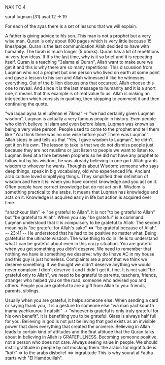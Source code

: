 NAK TO 4

surat luqman (31) ayat 12 -> 19

For each of the ayas there is a set of lessons that we will explain.

A father is giving advice to his son. This man is not a prophet but a very wise man. Quran is only about 600 pages which is very little because 15 lines/page. Quran is the last communication Allah decided to have with humanity. The torah is much longer (5 books). Quran has a lot of repetitions => very few ideas. If It's the last time, why is it so brief and it is repeating itself. Quran is a teaching "3alama el Quran", Allah want to make sure we get it and this is why there are so many repetitions.
This discussion from Luqman who not a prophet but one person who lived on earth at some point and gave a lesson to his son and Allah witnessed it like he witnesses everything. Out of the billion discussions that occurred, Allah choose this one to reveal. And since it is the last message to humanity and it is a short one, it means that this example is of real value to us.
Allah is making an interjection which consists in quoting, then stopping to comment it and then continuing the quote.

"wa laqad ayna ta el lu9man el 7ikma" -> "we had certainly given Luqman wisdom". Luqman is actually a very famous people in history. Even people who didn't believe in Islam and even before Islam, Luqman was known as being a very wise person. People used to come to the prophet and tell them like "You think there was no one wise before you? There was Luqman". Allah steps in and tells us that "Yes, I gave wisdom to Luqman", he didn't get it on his own. The lesson to take is that we do not dismiss people just because they are not muslims or just listen to people we want to listen to. Luqman lived at a time between prophets so he did not have any prophet to follow but by his wisdom, he was already believing in one god. Allah grants wisdom to whoever he wants. Thoughts about Wisdom: someone who says deep things, speak in big vocabulary, old who experienced life. Ancient arab culture loved simplifying things. They simplified their definition of wisdom and here it is: when you have correct knowledge and you act on it. Often people have correct knowledge but do not act on it. Wisdom is something practical to the arabs. It means that Luqman has knowledge and acts on it. Knowledge is acquired early in life but action is acquired over time.

"anachkour lilah" -> "be grateful to Allah". It is not "to be grateful to Allah" but "be grateful to Allah". When you say "be grateful" is a command. Luqman understood that it is compulsory to be grateful to Allah. The second meaning is "be grateful for Allah's sake" <=> "be grateful because of Allah". -- 23:41 -- He understood that he had to be positive no matter what. Being grateful is the ultimate wisdom. The wise thing to do in life is to understand what I can be grateful about even in this crazy situation. You are grateful when you get something you didn't deserve. We need to remember that nothing we have is something we deserve: why do I have AC in my house and this guy is just homeless. Complaints are a proof that we think we deserve something. If we thought we didn't deserve anything we would never complain: I didn't deserve it and I didn't get it, fine. It is not said "be grateful only to Allah", we need to be grateful to parents, teachers, friends, stranger who helped you on the road, someone who advised you and others. People you are grateful to are a gift from Allah to you: friends, parents, siblings.

Usually when you are grateful, it helps someone else. When sending a card or saying thank you, it is a gesture to someone else "wa man yachkour fa inama yachkourou li nafsihi" -> "whoever is grateful is only truly grateful for his own benefit". It is benefiting you to be grateful. Glass is always half full for you. Believing in god is not just believing that god exists as an invisible power that does everything that created the universe. Believing in Allah leads to certain kind of attitudes and the firat attitude that the Quran talks about in believing in Allah is GRATEFULNESS. Becoming someone positive, not a person who does not care. Always seeing value in people. We should instill gratitude in people by not mocking them. the arabic for ingratitude is "kofr" => to the arabs disbelief <=> ingratitude This is why sourat al Fatiha starts with "El Hamdoulilah".